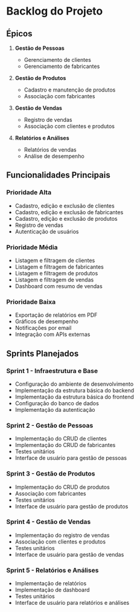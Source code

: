 # Backlog do Projeto

## Épicos

1. **Gestão de Pessoas**
   - Gerenciamento de clientes
   - Gerenciamento de fabricantes

2. **Gestão de Produtos**
   - Cadastro e manutenção de produtos
   - Associação com fabricantes

3. **Gestão de Vendas**
   - Registro de vendas
   - Associação com clientes e produtos

4. **Relatórios e Análises**
   - Relatórios de vendas
   - Análise de desempenho

## Funcionalidades Principais

### Prioridade Alta
- Cadastro, edição e exclusão de clientes
- Cadastro, edição e exclusão de fabricantes
- Cadastro, edição e exclusão de produtos
- Registro de vendas
- Autenticação de usuários

### Prioridade Média
- Listagem e filtragem de clientes
- Listagem e filtragem de fabricantes
- Listagem e filtragem de produtos
- Listagem e filtragem de vendas
- Dashboard com resumo de vendas

### Prioridade Baixa
- Exportação de relatórios em PDF
- Gráficos de desempenho
- Notificações por email
- Integração com APIs externas

## Sprints Planejados

### Sprint 1 - Infraestrutura e Base
- Configuração do ambiente de desenvolvimento
- Implementação da estrutura básica do backend
- Implementação da estrutura básica do frontend
- Configuração do banco de dados
- Implementação da autenticação

### Sprint 2 - Gestão de Pessoas
- Implementação do CRUD de clientes
- Implementação do CRUD de fabricantes
- Testes unitários
- Interface de usuário para gestão de pessoas

### Sprint 3 - Gestão de Produtos
- Implementação do CRUD de produtos
- Associação com fabricantes
- Testes unitários
- Interface de usuário para gestão de produtos

### Sprint 4 - Gestão de Vendas
- Implementação do registro de vendas
- Associação com clientes e produtos
- Testes unitários
- Interface de usuário para gestão de vendas

### Sprint 5 - Relatórios e Análises
- Implementação de relatórios
- Implementação de dashboard
- Testes unitários
- Interface de usuário para relatórios e análises
